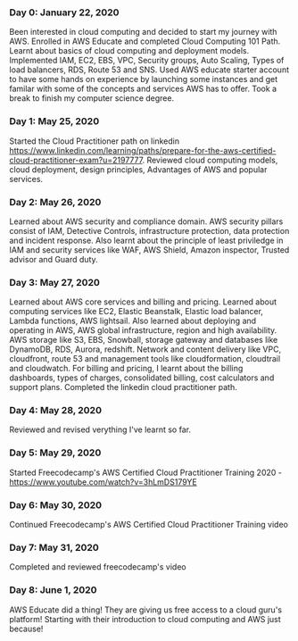 ### Day 0: January 22, 2020
Been interested in cloud computing and decided to start my journey with AWS. Enrolled in AWS Educate and completed Cloud Computing 101 Path. Learnt about basics of cloud computing and deployment models. Implemented IAM, EC2, EBS, VPC, Security groups, Auto Scaling, Types of load balancers, RDS, Route 53 and SNS.  Used AWS educate starter account to have some hands on experience by launching some instances and get familar with some of the concepts and services AWS has to offer. 
Took a break to finish my computer science degree.

### Day 1: May 25, 2020
Started the Cloud Practitioner path on linkedin https://www.linkedin.com/learning/paths/prepare-for-the-aws-certified-cloud-practitioner-exam?u=2197777. Reviewed cloud computing models, cloud deployment, design principles, Advantages of AWS and popular services.

### Day 2: May 26, 2020
Learned about AWS security and compliance domain. AWS security pillars consist of IAM, Detective Controls, infrastructure protection, data protection and incident response. Also learnt about the principle of least priviledge in IAM and security services like WAF, AWS Shield, Amazon inspector, Trusted advisor and Guard duty.

### Day 3: May 27, 2020
Learned about AWS core services and billing and pricing. Learned about computing services like EC2, Elastic Beanstalk, Elastic load balancer, Lambda functions, AWS lightsail. Also learned about deploying and operating in AWS, AWS global infrastructure, region and high availability. AWS storage like S3, EBS, Snowball, storage gateway and databases like DynamoDB, RDS, Aurora, redshift. Network and content delivery like VPC, cloudfront, route 53 and management tools like cloudformation, cloudtrail and cloudwatch. For billing and pricing, I learnt about the billing dashboards, types of charges, consolidated billing, cost calculators and support plans. Completed the linkedin cloud practitioner path.

### Day 4: May 28, 2020
Reviewed and revised verything I've learnt so far.

### Day 5: May 29, 2020
Started Freecodecamp's AWS Certified Cloud Practitioner Training 2020 - https://www.youtube.com/watch?v=3hLmDS179YE

### Day 6: May 30, 2020
Continued Freecodecamp's AWS Certified Cloud Practitioner Training video

### Day 7: May 31, 2020
Completed and reviewed freecodecamp's video

### Day 8: June 1, 2020
AWS Educate did a thing! They are giving us free access to a cloud guru's platform! Starting with their introduction to cloud computing and AWS just because!

